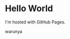 <!DOCTYPE html>
<html>
<body>
<h1>Hello World</h1>
<p>I'm hosted with GitHub Pages.</p>
</body>
</html>
warunya 
